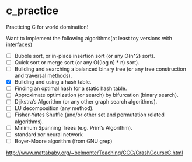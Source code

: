 # c_practice
Practicing C for world domination!

Want to Implement the following algorithms(at least toy versions with interfaces)

- [ ] Bubble sort, or in-place insertion sort (or any O(n^2) sort).
- [ ] Quick sort or merge sort (or any O((log n) * n) sort).
- [ ] Building and searching a balanced binary tree (or any tree construction and traversal methods).
- [x] Building and using a hash table.
- [ ] Finding an optimal hash for a static hash table.
- [ ] Approximate optimization (or search) by bifurcation (binary search).
- [ ] Dijkstra’s Algorithm (or any other graph search algorithms).
- [ ] LU decomposition (any method).
- [ ] Fisher-Yates Shuffle (and/or other set and permutation related algorithms).
- [ ] Minimum Spanning Trees (e.g. Prim’s Algorithm).
- [ ] standard xor neural network
- [ ] Boyer-Moore algorithm (from GNU grep)

http://www.mattababy.org/~belmonte/Teaching/CCC/CrashCourseC.html

